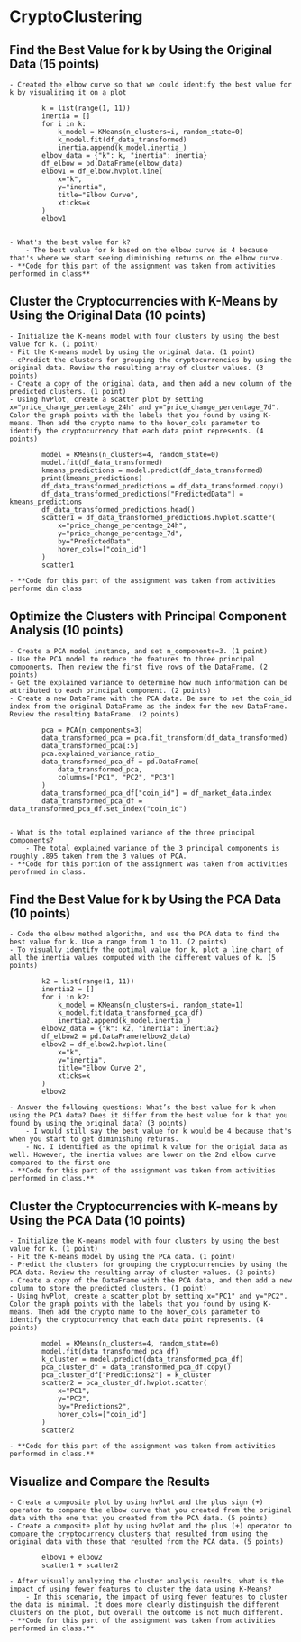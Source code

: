 # CryptoClustering
## Find the Best Value for k by Using the Original Data (15 points)
    - Created the elbow curve so that we could identify the best value for k by visualizing it on a plot

            k = list(range(1, 11))
            inertia = []
            for i in k:
                k_model = KMeans(n_clusters=i, random_state=0)
                k_model.fit(df_data_transformed)
                inertia.append(k_model.inertia_)
            elbow_data = {"k": k, "inertia": inertia}
            df_elbow = pd.DataFrame(elbow_data)
            elbow1 = df_elbow.hvplot.line(
                x="k",
                y="inertia",
                title="Elbow Curve",
                xticks=k
            )
            elbow1


    - What's the best value for k? 
        - The best value for k based on the elbow curve is 4 because that's where we start seeing diminishing returns on the elbow curve. 
    - **Code for this part of the assignment was taken from activities performed in class**

## Cluster the Cryptocurrencies with K-Means by Using the Original Data (10 points)
    - Initialize the K-means model with four clusters by using the best value for k. (1 point)
    - Fit the K-means model by using the original data. (1 point)
    - cPredict the clusters for grouping the cryptocurrencies by using the original data. Review the resulting array of cluster values. (3 points)
    - Create a copy of the original data, and then add a new column of the predicted clusters. (1 point)
    - Using hvPlot, create a scatter plot by setting x="price_change_percentage_24h" and y="price_change_percentage_7d". Color the graph points with the labels that you found by using K-means. Then add the crypto name to the hover_cols parameter to identify the cryptocurrency that each data point represents. (4 points)

            model = KMeans(n_clusters=4, random_state=0)
            model.fit(df_data_transformed)
            kmeans_predictions = model.predict(df_data_transformed)
            print(kmeans_predictions)
            df_data_transformed_predictions = df_data_transformed.copy()
            df_data_transformed_predictions["PredictedData"] = kmeans_predictions
            df_data_transformed_predictions.head()
            scatter1 = df_data_transformed_predictions.hvplot.scatter(
                x="price_change_percentage_24h",
                y="price_change_percentage_7d",
                by="PredictedData",
                hover_cols=["coin_id"]
            )
            scatter1

    - **Code for this part of the assignment was taken from activities performe din class

## Optimize the Clusters with Principal Component Analysis (10 points)
    - Create a PCA model instance, and set n_components=3. (1 point)
    - Use the PCA model to reduce the features to three principal components. Then review the first five rows of the DataFrame. (2 points)
    - Get the explained variance to determine how much information can be attributed to each principal component. (2 points)
    - Create a new DataFrame with the PCA data. Be sure to set the coin_id index from the original DataFrame as the index for the new DataFrame. Review the resulting DataFrame. (2 points)

            pca = PCA(n_components=3)
            data_transformed_pca = pca.fit_transform(df_data_transformed)
            data_transformed_pca[:5]
            pca.explained_variance_ratio_
            data_transformed_pca_df = pd.DataFrame(
                data_transformed_pca,
                columns=["PC1", "PC2", "PC3"]
            )
            data_transformed_pca_df["coin_id"] = df_market_data.index
            data_transformed_pca_df = data_transformed_pca_df.set_index("coin_id")


    - What is the total explained variance of the three principal components?
        - The total explained variance of the 3 principal components is roughly .895 taken from the 3 values of PCA. 
    - **Code for this portion of the assignment was taken from activities perofrmed in class.

## Find the Best Value for k by Using the PCA Data (10 points)
    - Code the elbow method algorithm, and use the PCA data to find the best value for k. Use a range from 1 to 11. (2 points)
    - To visually identify the optimal value for k, plot a line chart of all the inertia values computed with the different values of k. (5 points)

            k2 = list(range(1, 11))
            inertia2 = []
            for i in k2:
                k_model = KMeans(n_clusters=i, random_state=1)
                k_model.fit(data_transformed_pca_df)
                inertia2.append(k_model.inertia_)
            elbow2_data = {"k": k2, "inertia": inertia2}
            df_elbow2 = pd.DataFrame(elbow2_data)
            elbow2 = df_elbow2.hvplot.line(
                x="k",
                y="inertia",
                title="Elbow Curve 2",
                xticks=k
            )
            elbow2

    - Answer the following questions: What’s the best value for k when using the PCA data? Does it differ from the best value for k that you found by using the original data? (3 points)
        - I would still say the best value for k would be 4 because that's when you start to get diminishing returns.
        - No. I identified as the optimal k value for the origial data as well. However, the inertia values are lower on the 2nd elbow curve compared to the first one
    - **Code for this part of the assignment was taken from activities performed in class.**

## Cluster the Cryptocurrencies with K-means by Using the PCA Data (10 points)
    - Initialize the K-means model with four clusters by using the best value for k. (1 point)
    - Fit the K-means model by using the PCA data. (1 point)
    - Predict the clusters for grouping the cryptocurrencies by using the PCA data. Review the resulting array of cluster values. (3 points)
    - Create a copy of the DataFrame with the PCA data, and then add a new column to store the predicted clusters. (1 point)
    - Using hvPlot, create a scatter plot by setting x="PC1" and y="PC2". Color the graph points with the labels that you found by using K-means. Then add the crypto name to the hover_cols parameter to identify the cryptocurrency that each data point represents. (4 points)

            model = KMeans(n_clusters=4, random_state=0)
            model.fit(data_transformed_pca_df)
            k_cluster = model.predict(data_transformed_pca_df)
            pca_cluster_df = data_transformed_pca_df.copy()
            pca_cluster_df["Predictions2"] = k_cluster
            scatter2 = pca_cluster_df.hvplot.scatter(
                x="PC1",
                y="PC2",
                by="Predictions2",
                hover_cols=["coin_id"]
            )
            scatter2

    - **Code for this part of the assignment was taken from activities performed in class.**

## Visualize and Compare the Results
    - Create a composite plot by using hvPlot and the plus sign (+) operator to compare the elbow curve that you created from the original data with the one that you created from the PCA data. (5 points)
    - Create a composite plot by using hvPlot and the plus (+) operator to compare the cryptocurrency clusters that resulted from using the original data with those that resulted from the PCA data. (5 points)

            elbow1 + elbow2
            scatter1 + scatter2

    - After visually analyzing the cluster analysis results, what is the impact of using fewer features to cluster the data using K-Means?
        - In this scenario, the impact of using fewer features to cluster the data is minimal. It does more clearly distinguish the different clusters on the plot, but overall the outcome is not much different. 
    - **Code for this part of the assignment was taken from activities performed in class.**





